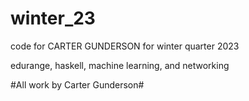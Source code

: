 # winter_23
code for CARTER GUNDERSON for winter quarter 2023

edurange, haskell, machine learning, and networking

#All work by Carter Gunderson#
